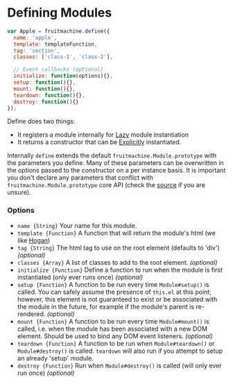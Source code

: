 # Defining Modules

```js
var Apple = fruitmachine.define({
  name: 'apple',
  template: templateFunction,
  tag: 'section',
  classes: ['class-1', 'class-2'],

  // Event callbacks (optional)
  initialize: function(options){},
  setup: function(){},
  mount: function(){},
  teardown: function(){},
  destroy: function(){}
});
```

Define does two things:

- It registers a module internally for [Lazy](module-instantiation.md#lazy) module instantiation
- It returns a constructor that can be [Explicitly](module-instantiation.md#explicit) instantiated.

Internally `define` extends the default `fruitmachine.Module.prototype` with the parameters you define. Many of these parameters can be overwritten in the options passed to the constructor on a per instance basis. It is important you don't declare any parameters that conflict with `fruitmachine.Module.prototype` core API (check the [source]() if you are unsure).

### Options

- `name {String}` Your name for this module.
- `template {Function}` A function that will return the module's html (we like [Hogan](http://twitter.github.com/hogan.js/))
- `tag {String}` The html tag to use on the root element (defaults to 'div') *(optional)*
- `classes {Array}` A list of classes to add to the root element. *(optional)*
- `initialize {Function}` Define a function to run when the module is first instantiated (only ever runs once) *(optional)*
- `setup {Function}` A function to be run every time `Module#setup()` is called. You can safely assume the presence of `this.el` at this point; however, this element is not guaranteed to exist or be associated with the module in the future, for example if the module's parent is re-rendered. *(optional)*
- `mount {Function}` A function to be run every time `Module#mount()` is called, i.e. when the module has been associated with a new DOM element. Should be used to bind any DOM event listeners. *(optional)*
- `teardown {Function}` A function to be run when `Module#teardown()` or `Module#destroy()` is called. `teardown` will also run if you attempt to setup an already 'setup' module.
- `destroy {Function}` Run when `Module#destroy()` is called (will only ever run once) *(optional)*

